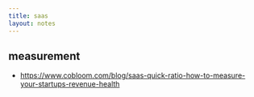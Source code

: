 ```yaml
---
title: saas
layout: notes
---
```


## measurement

- https://www.cobloom.com/blog/saas-quick-ratio-how-to-measure-your-startups-revenue-health
